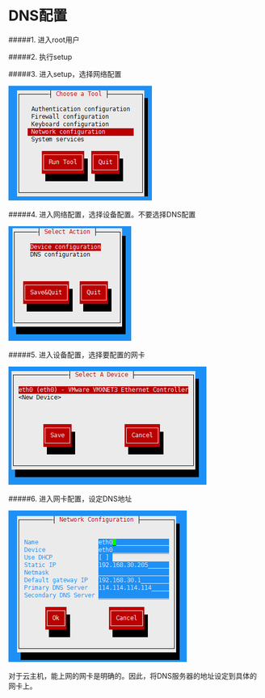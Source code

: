 # DNS配置
#####1. 进入root用户

#####2. 执行setup

#####3. 进入setup，选择网络配置

![进入setup，选择网络配置](/resource/DNS-1.PNG)

#####4. 进入网络配置，选择设备配置。不要选择DNS配置

![进入网络配置，选择设备配置。不要选择DNS配置](/resource/DNS-2.PNG)

#####5. 进入设备配置，选择要配置的网卡

![进入设备配置，选择要配置的网卡](/resource/DNS-3.PNG)

#####6. 进入网卡配置，设定DNS地址

![进入网卡配置，设定DNS地址](/resource/DNS-4.PNG)

对于云主机，能上网的网卡是明确的。因此，将DNS服务器的地址设定到具体的网卡上。 
